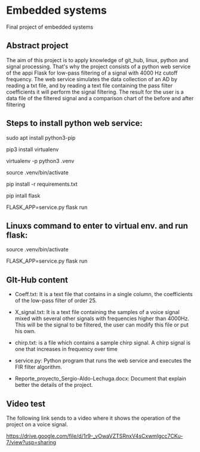 # Embedded systems
Final project of embedded systems

## Abstract project

The aim of this project is to apply knowledge of git_hub, linux, python and signal processing. That's why the project consists of a python web service of the appi Flask for low-pass filtering of a signal with 4000 Hz cutoff frequency. The web service simulates the data collection of an AD by reading a txt file, and by reading a text file containing the pass filter coefficients it will perform the signal filtering.  The result for the user is a data file of the filtered signal and a comparison chart of the before and after filtering

## Steps to install python web service: 


sudo apt install python3-pip

pip3 install virtualenv

virtualenv -p python3 .venv 

source .venv/bin/activate

pip install -r requirements.txt

pip intall flask

FLASK_APP=service.py flask run 

## Linuxs command to enter to virtual env. and run flask: 


source .venv/bin/activate

FLASK_APP=service.py flask run

## GIt-Hub content

* Coeff.txt: It is a text file that contains in a single column, the coefficients of the low-pass filter of order 25.

* X_signal.txt: It is a text file containing the samples of a voice signal mixed with several other signals with frequencies higher than 4000Hz. This will be the signal to be filtered, the user can modify this file or put his own.  

* chirp.txt: is a file which contains a sample chirp signal. A chirp signal is one that increases in frequency over time

* service.py: Python program that runs the web service and executes the FIR filter algorithm.  

* Reporte_proyecto_Sergio-Aldo-Lechuga.docx: Document that explain better the details of the project. 

## Video test
The following link sends to a video where it shows the operation of the project on a voice signal. 

https://drive.google.com/file/d/1r9-_vOwaVZTSRnxV4sCxwmlgcc7CKu-7/view?usp=sharing



